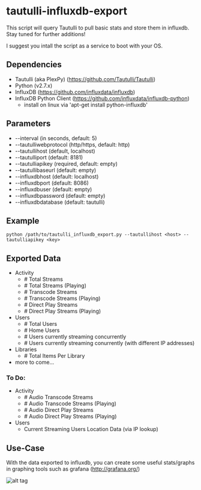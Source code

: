 # tautulli-influxdb-export

This script will query Tautulli to pull basic stats and store them in influxdb. Stay tuned for further additions!

I suggest you intall the script as a service to boot with your OS.

## Dependencies
  * Tautulli (aka PlexPy) (https://github.com/Tautulli/Tautulli)
  * Python (v2.7.x)
  * InfluxDB (https://github.com/influxdata/influxdb)
  * InfluxDB Python Client (https://github.com/influxdata/influxdb-python)
    - install on linux via 'apt-get install python-influxdb'

## Parameters
  * --interval (in seconds, default: 5)
  * --tautulliwebprotocol (http/https, default: http)
  * --tautullihost (default, localhost)
  * --tautulliport (default: 8181)
  * --tautulliapikey (required, default: empty)
  * --tautullibaseurl (default: empty)
  * --influxdbhost (default: localhost)
  * --influxdbport (default: 8086)
  * --influxdbuser (default: empty)
  * --influxdbpassword (default: empty)
  * --influxdbdatabase (default: tautulli)

## Example

  ```
  python /path/to/tautulli_influxdb_export.py --tautullihost <host> --tautulliapikey <key>
  ```

## Exported Data
  * Activity
    - *#* Total Streams
    - *#* Total Streams (Playing)
    - *#* Transcode Streams
    - *#* Transcode Streams (Playing)
    - *#* Direct Play Streams
    - *#* Direct Play Streams (Playing)
  * Users
    - *#* Total Users
    - *#* Home Users
    - *#* Users currently streaming concurrently
    - *#* Users currently streaming conurrently (with different IP addresses)
  * Libraries
    - *#* Total Items Per Library
  * more to come...

### To Do:
  * Activity
    - *#* Audio Transcode Streams
    - *#* Audio Transcode Streams (Playing)
    - *#* Audio Direct Play Streams
    - *#* Audio Direct Play Streams (Playing)
  * Users
    - Current Streaming Users Location Data (via IP lookup)

## Use-Case
  With the data exported to influxdb, you can create some useful stats/graphs in graphing tools such as grafana (http://grafana.org/)

  ![alt tag](https://cloud.githubusercontent.com/assets/4528753/17122931/7176e2aa-52a5-11e6-8ff1-89ab6a8e7f82.png)
